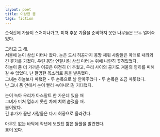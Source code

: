 ```yaml
---
layout: poet
title: 이상한 봄
tags: fiction
---
```

순식간에 가을이 스쳐지나가고, 미처 추운 겨울을 준비하지 못한 나무들은 모두 얼어죽었다.

그리고 그 해.  
서울에 눈이 삼십 미터나 왔다. 눈은 도시 허공까지 몽땅 채워 사람들은 아래로 내려와 긴 휴가를 가졌다. 우린 몽당 연필처럼 삼십 미터 눈 위에 나란히 꽂혀있었다.  
하늘이 좀 더 가까운 이곳은 여전히 더 추웠고, 우리 사이의 공기도 겨울의 영하를 피해갈 수 없었다. 난 절망한 목소리로 봄을 발음했다.  
그녀는 하늘보다 파랬던 - 두 손목으로 날 안아주었다 - 두 손목은 조금 따뜻했다.  
난 그녀 품 안에서 눈이 빨리 녹아내리길 기대했다.

눈이 녹아 우리가 아스팔트 한 가운데 있을 때  
그녀가 미처 멈추지 못한 차에 치여 숨졌을 때.  
봄이왔다.  
긴 휴가가 끝난 사람들은 다시 허공으로 올라갔다.  

아무도 없는 바닥에 작년에 보았던 짧은 들풀을 발견했다.  
봄이 왔다.
